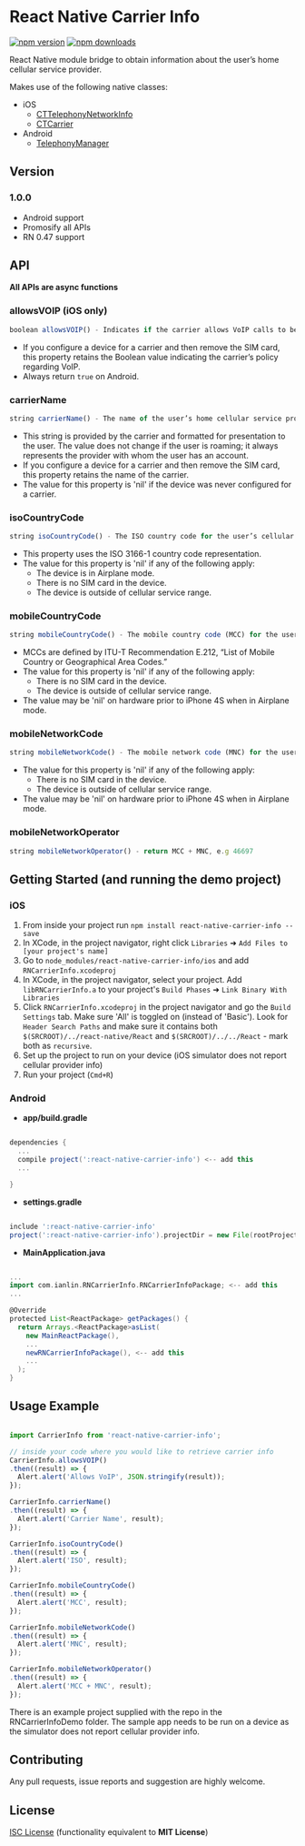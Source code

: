 # React Native Carrier Info

[![npm version](https://badge.fury.io/js/react-native-carrier-info.svg)](https://badge.fury.io/js/react-native-carrier-info)
[![npm downloads](https://img.shields.io/npm/dm/react-native-carrier-info.svg?maxAge=2592000)](https://img.shields.io/npm/dm/react-native-carrier-info.svg?maxAge=2592000)

React Native module bridge to obtain information about the user’s home cellular service provider.

Makes use of the following native classes:

- iOS
  - [CTTelephonyNetworkInfo](https://developer.apple.com/library/prerelease/ios/documentation/NetworkingInternet/Reference/CTTelephonyNetworkInfo/index.html#//apple_ref/occ/cl/CTTelephonyNetworkInfo)
  - [CTCarrier](https://developer.apple.com/library/prerelease/ios/documentation/NetworkingInternet/Reference/CTCarrier/index.html#//apple_ref/doc/c_ref/CTCarrier)
- Android
  - [TelephonyManager](https://developer.android.com/reference/android/telephony/TelephonyManager.html)

## Version

### 1.0.0

- Android support
- Promosify all APIs
- RN 0.47 support

## API

**All APIs are async functions**

### allowsVOIP (iOS only)

```javascript
boolean allowsVOIP() - Indicates if the carrier allows VoIP calls to be made on its network.
```

- If you configure a device for a carrier and then remove the SIM card, this property retains the Boolean value indicating the carrier’s policy regarding VoIP.
- Always return `true` on Android.

### carrierName

```js
string carrierName() - The name of the user’s home cellular service provider.
```

- This string is provided by the carrier and formatted for presentation to the user. The value does not change if the user is roaming; it always represents the provider with whom the user has an account.
- If you configure a device for a carrier and then remove the SIM card, this property retains the name of the carrier.
- The value for this property is 'nil' if the device was never configured for a carrier.

### isoCountryCode

```js
string isoCountryCode() - The ISO country code for the user’s cellular service provider.
```

- This property uses the ISO 3166-1 country code representation.
- The value for this property is 'nil' if any of the following apply:
  - The device is in Airplane mode.
  - There is no SIM card in the device.
  - The device is outside of cellular service range.

### mobileCountryCode

```js
string mobileCountryCode() - The mobile country code (MCC) for the user’s cellular service provider.
```

- MCCs are defined by ITU-T Recommendation E.212, “List of Mobile Country or Geographical Area Codes.”
- The value for this property is 'nil' if any of the following apply:
  - There is no SIM card in the device.
  - The device is outside of cellular service range.
- The value may be 'nil' on hardware prior to iPhone 4S when in Airplane mode.

### mobileNetworkCode

```js
string mobileNetworkCode() - The mobile network code (MNC) for the user’s cellular service provider.
```

- The value for this property is 'nil' if any of the following apply:
  - There is no SIM card in the device.
  - The device is outside of cellular service range.
- The value may be 'nil' on hardware prior to iPhone 4S when in Airplane mode.

### mobileNetworkOperator

```js
string mobileNetworkOperator() - return MCC + MNC, e.g 46697
```

## Getting Started (and running the demo project)

### iOS

1. From inside your project run `npm install react-native-carrier-info --save`
2. In XCode, in the project navigator, right click `Libraries` ➜ `Add Files to [your project's name]`
3. Go to `node_modules/react-native-carrier-info/ios` and add `RNCarrierInfo.xcodeproj`
4. In XCode, in the project navigator, select your project. Add `libRNCarrierInfo.a` to your project's `Build Phases` ➜ `Link Binary With Libraries`
5. Click `RNCarrierInfo.xcodeproj` in the project navigator and go the `Build Settings` tab. Make sure 'All' is toggled on (instead of 'Basic'). Look for `Header Search Paths` and make sure it contains both `$(SRCROOT)/../react-native/React` and `$(SRCROOT)/../../React` - mark both as `recursive`.
6. Set up the project to run on your device (iOS simulator does not report cellular provider info)
7. Run your project (`Cmd+R`)

### Android

- **app/build.gradle**

```gradle

dependencies {
  ...
  compile project(':react-native-carrier-info') <-- add this
  ...

}

```

- **settings.gradle**

```gradle

include ':react-native-carrier-info'
project(':react-native-carrier-info').projectDir = new File(rootProject.projectDir, '../node_modules/react-native-carrier-info/android')

```

- **MainApplication.java**

```gradle

...
import com.ianlin.RNCarrierInfo.RNCarrierInfoPackage; <-- add this
...

@Override
protected List<ReactPackage> getPackages() {
  return Arrays.<ReactPackage>asList(
    new MainReactPackage(),
    ...
    newRNCarrierInfoPackage(), <-- add this
    ...
  );
}

```

## Usage Example

```js

import CarrierInfo from 'react-native-carrier-info';

// inside your code where you would like to retrieve carrier info
CarrierInfo.allowsVOIP()
.then((result) => {
  Alert.alert('Allows VoIP', JSON.stringify(result));
});

CarrierInfo.carrierName()
.then((result) => {
  Alert.alert('Carrier Name', result);
});

CarrierInfo.isoCountryCode()
.then((result) => {
  Alert.alert('ISO', result);
});

CarrierInfo.mobileCountryCode()
.then((result) => {
  Alert.alert('MCC', result);
});

CarrierInfo.mobileNetworkCode()
.then((result) => {
  Alert.alert('MNC', result);
});

CarrierInfo.mobileNetworkOperator()
.then((result) => {
  Alert.alert('MCC + MNC', result);
});

```

There is an example project supplied with the repo in the RNCarrierInfoDemo folder. The sample app needs to be run on a device as the simulator does not report cellular provider info.

## Contributing

Any pull requests, issue reports and suggestion are highly welcome.

## License

[ISC License](https://opensource.org/licenses/ISC) (functionality equivalent to **MIT License**)
